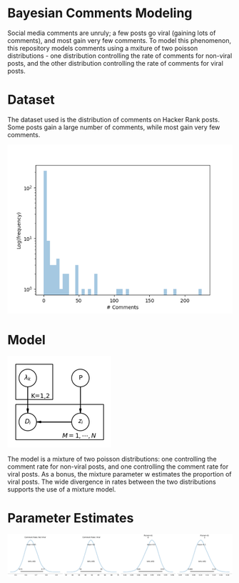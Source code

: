 # Bayesian Comments Modeling

Social media comments are unruly; a few posts go viral (gaining lots of comments), and most gain very few comments. To model this phenomenon, this repository models comments using a mxiture of two poisson distributions - one distribution controlling the rate of comments for non-viral posts, and the other distribution controlling the rate of comments for viral posts.

# Dataset

The dataset used is the distribution of comments on Hacker Rank posts. Some posts gain a large number of comments, while most gain very few comments.

![Histogram](comments_frequency.png)

# Model 

![Model plate diagram](model-plate-diagram.png)

The model is a mixture of two poisson distributions: one controlling the comment rate for non-viral posts, and one controlling the comment rate for viral posts. As a bonus, the mixture parameter w estimates the proportion of viral posts. The wide divergence in rates between the two distributions supports the use of a mixture model.

# Parameter Estimates

![Posteriors](posteriors.png)
